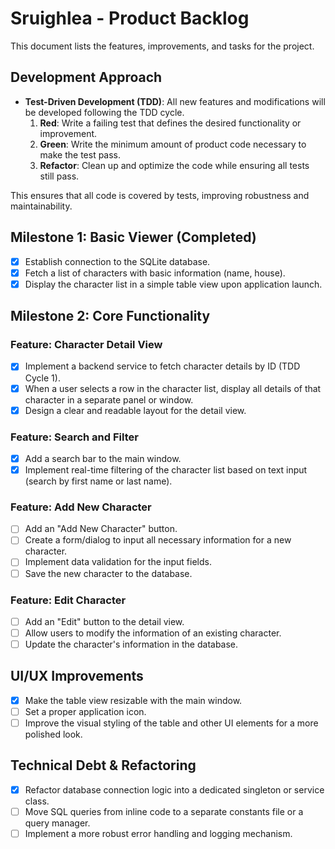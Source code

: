 # Sruighlea - Product Backlog

This document lists the features, improvements, and tasks for the project.

## Development Approach

- **Test-Driven Development (TDD)**: All new features and modifications will be developed following the TDD cycle.
  1.  **Red**: Write a failing test that defines the desired functionality or improvement.
  2.  **Green**: Write the minimum amount of product code necessary to make the test pass.
  3.  **Refactor**: Clean up and optimize the code while ensuring all tests still pass.

This ensures that all code is covered by tests, improving robustness and maintainability.

## Milestone 1: Basic Viewer (Completed)

- [x] Establish connection to the SQLite database.
- [x] Fetch a list of characters with basic information (name, house).
- [x] Display the character list in a simple table view upon application launch.

## Milestone 2: Core Functionality

### Feature: Character Detail View
- [x] Implement a backend service to fetch character details by ID (TDD Cycle 1).
- [x] When a user selects a row in the character list, display all details of that character in a separate panel or window.
- [x] Design a clear and readable layout for the detail view.

### Feature: Search and Filter
- [x] Add a search bar to the main window.
- [x] Implement real-time filtering of the character list based on text input (search by first name or last name).

### Feature: Add New Character
- [ ] Add an "Add New Character" button.
- [ ] Create a form/dialog to input all necessary information for a new character.
- [ ] Implement data validation for the input fields.
- [ ] Save the new character to the database.

### Feature: Edit Character
- [ ] Add an "Edit" button to the detail view.
- [ ] Allow users to modify the information of an existing character.
- [ ] Update the character's information in the database.

## UI/UX Improvements

- [x] Make the table view resizable with the main window.
- [ ] Set a proper application icon.
- [ ] Improve the visual styling of the table and other UI elements for a more polished look.

## Technical Debt & Refactoring

- [x] Refactor database connection logic into a dedicated singleton or service class.
- [ ] Move SQL queries from inline code to a separate constants file or a query manager.
- [ ] Implement a more robust error handling and logging mechanism.